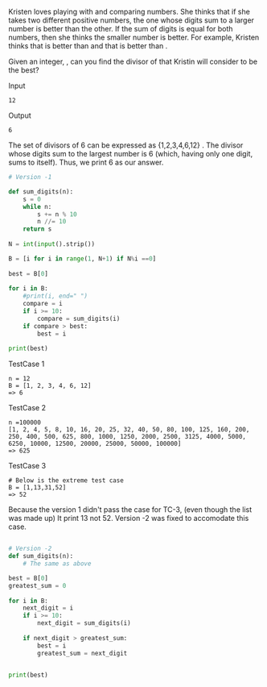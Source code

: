 
Kristen loves playing with and comparing numbers. She thinks that if she takes two different positive numbers, 
the one whose digits sum to a larger number is better than the other. If the sum of digits is equal for both numbers, 
then she thinks the smaller number is better. For example, Kristen thinks that  is better than  and that  is better than .

Given an integer, , can you find the divisor of  that Kristin will consider to be the best?

Input
```
12
```

Output
```
6
```

The set of divisors of 6 can be expressed as {1,2,3,4,6,12} . 
The divisor whose digits sum to the largest number is 6 (which, having only one digit, sums to itself). 
Thus, we print 6 as our answer.

```python
# Version -1

def sum_digits(n):
    s = 0
    while n:
        s += n % 10
        n //= 10
    return s
         
N = int(input().strip())

B = [i for i in range(1, N+1) if N%i ==0]
 
best = B[0]
 
for i in B:
    #print(i, end=" ")  
    compare = i
    if i >= 10:
        compare = sum_digits(i)
    if compare > best:
        best = i
 
print(best)
```

TestCase 1
```
n = 12
B = [1, 2, 3, 4, 6, 12]
=> 6
```


TestCase 2
```
n =100000
[1, 2, 4, 5, 8, 10, 16, 20, 25, 32, 40, 50, 80, 100, 125, 160, 200, 250, 400, 500, 625, 800, 1000, 1250, 2000, 2500, 3125, 4000, 5000, 6250, 10000, 12500, 20000, 25000, 50000, 100000]
=> 625
```


TestCase 3
```
# Below is the extreme test case
B = [1,13,31,52]
=> 52
```
Because the version 1 didn't pass the case for TC-3, (even though the list was made up)
It print 13 not 52.
Version -2 was fixed to accomodate this case.

```python

# Version -2
def sum_digits(n):
    # The same as above

best = B[0]
greatest_sum = 0
 
for i in B:
    next_digit = i
    if i >= 10:
        next_digit = sum_digits(i)
    
    if next_digit > greatest_sum:
        best = i
        greatest_sum = next_digit

 
print(best)

```
